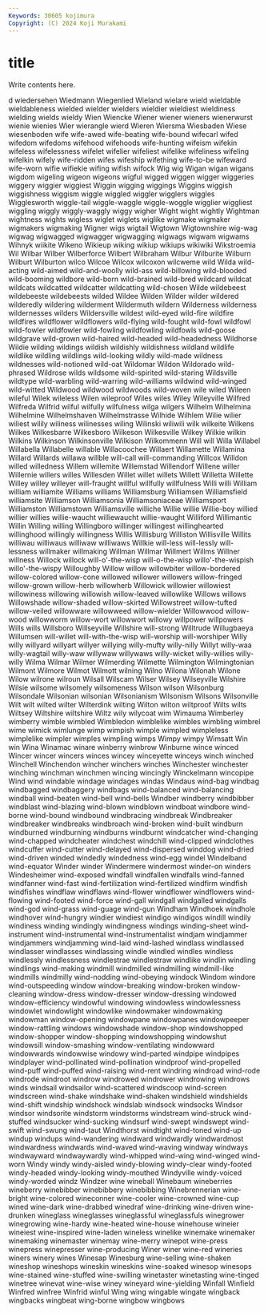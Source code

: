 ```yaml
---
Keywords: 30605 kojimura
Copyright: (C) 2024 Koji Murakami
---
```


# title

Write contents here.



d wiedersehen Wiedmann Wiegenlied Wieland
wielare wield wieldable wieldableness wielded wielder wielders wieldier wieldiest wieldiness
wielding wields wieldy Wien Wiencke Wiener wiener wieners wienerwurst wienie
wienies Wier wierangle wierd Wieren Wiersma Wiesbaden Wiese wiesenboden wife
wife-awed wife-beating wife-bound wifecarl wifed wifedom wifedoms wifehood wifehoods wife-hunting
wifeism wifekin wifeless wifelessness wifelet wifelier wifeliest wifelike wifeliness wifeling
wifelkin wifely wife-ridden wifes wifeship wifething wife-to-be wifeward wife-worn wifie
wifiekie wifing wifish wifock Wig wig Wigan wigan wigans wigdom
wigeling wigeon wigeons wigful wigged wiggen wigger wiggeries wiggery wiggier
wiggiest Wiggin wigging wiggings Wiggins wiggish wiggishness wiggism wiggle wiggled
wiggler wigglers wiggles Wigglesworth wiggle-tail wiggle-waggle wiggle-woggle wigglier wiggliest wiggling
wiggly wiggly-waggly wiggy wigher Wight wight wightly Wightman wightness wights
wigless wiglet wiglets wiglike wigmake wigmaker wigmakers wigmaking Wigner wigs
wigtail Wigtown Wigtownshire wig-wag wigwag wigwagged wigwagger wigwagging wigwags wigwam
wigwams Wihnyk wiikite Wikeno Wikieup wiking wikiup wikiups wikiwiki Wikstroemia
Wil Wilbar Wilber Wilberforce Wilbert Wilbraham Wilbur Wilburite Wilburn Wilburt
Wilburton wilco Wilcoe Wilcox wilcoxon wilcweme wild Wilda wild-acting wild-aimed
wild-and-woolly wild-ass wild-billowing wild-blooded wild-booming wildbore wild-born wild-brained wild-bred wildcard
wildcat wildcats wildcatted wildcatter wildcatting wild-chosen Wilde wildebeest wildebeeste wildebeests
wilded Wildee Wilden Wilder wilder wildered wilderedly wildering wilderment Wildermuth
wildern Wilderness wilderness wildernesses wilders Wildersville wildest wild-eyed wild-fire wildfire
wildfires wildflower wildflowers wild-flying wild-fought wild-fowl wildfowl wild-fowler wildfowler wild-fowling
wildfowling wildfowls wild-goose wildgrave wild-grown wild-haired wild-headed wild-headedness Wildhorse Wildie
wilding wildings wildish wildishly wildishness wildland wildlife wildlike wildling wildlings
wild-looking wildly wild-made wildness wildnesses wild-notioned wild-oat Wildomar Wildon Wildorado
wild-phrased Wildrose wilds wildsome wild-spirited wild-staring Wildsville wildtype wild-warbling wild-warring
wild-williams wildwind wild-winged wild-witted Wildwood wildwood wildwoods wild-woven wile wiled
Wileen wileful Wilek wileless Wilen wileproof Wiles wiles Wiley Wileyville
Wilfred Wilfreda Wilfrid wilful wilfully wilfulness wilga wilgers Wilhelm Wilhelmina
Wilhelmine Wilhelmshaven Wilhelmstrasse Wilhide Wilhlem Wilie wilier wiliest wilily wiliness
wilinesses wiling Wilinski wiliwili wilk wilkeite Wilkens Wilkes Wilkesbarre Wilkesboro
Wilkeson Wilkesville Wilkey Wilkie wilkin Wilkins Wilkinson Wilkinsonville Wilkison Wilkommenn
Will will Willa Willabel Willabella Willabelle willable Willacoochee Willaert Willamette
Willamina Willard Willards willawa willble will-call will-commanding Willcox Willdon willed
willedness Willem willemite Willemstad Willendorf Willene willer Willernie willers willes
Willesden Willet willet willets Willett Willetta Willette Willey willey willeyer
will-fraught willful willfully willfulness Willi willi William william williamite Williams
williams Williamsburg Williamsen Williamsfield williamsite Williamson Williamsonia Williamsoniaceae Williamsport Williamston
Williamstown Williamsville williche Willie willie Willie-boy willied willier willies willie-waucht
williewaucht willie-waught Williford Willimantic Willin Willing willing Willingboro willinger willingest
willinghearted willinghood willingly willingness Willis Willisburg Williston Willisville Willits williwau
williwaus williwaw williwaws Willkie will-less will-lessly will-lessness willmaker willmaking Willman
Willmar Willmert Willms Willner willness Willock willock will-o'-the-wisp will-o-the-wisp willo'-the-wispish
willo'-the-wispy Willoughby Willow willow willowbiter willow-bordered willow-colored willow-cone willowed willower
willowers willow-fringed willow-grown willow-herb willowherb Willowick willowier willowiest willowiness willowing
willowish willow-leaved willowlike Willows willows Willowshade willow-shaded willow-skirted Willowstreet willow-tufted
willow-veiled willowware willowweed willow-wielder Willowwood willow-wood willowworm willow-wort willowwort willowy
willpower willpowers Wills wills Willsboro Willseyville Willshire will-strong Willtrude Willugbaeya
Willumsen will-willet will-with-the-wisp will-worship will-worshiper Willy willy willyard willyart willyer
willying willy-mufty willy-nilly Willyt willy-waa willy-wagtail willy-waw willywaw willywaws willy-wicket
willy-willies willy-willy Wilma Wilmar Wilmer Wilmerding Wilmette Wilmington Wilmingtonian Wilmont
Wilmore Wilmot Wilmott wilning Wilno Wilona Wilonah Wilone Wilow wilrone
wilroun Wilsall Wilscam Wilser Wilsey Wilseyville Wilshire Wilsie wilsome wilsomely
wilsomeness Wilson wilson Wilsonburg Wilsondale Wilsonian wilsonian Wilsonianism Wilsonism Wilsons
Wilsonville Wilt wilt wilted wilter Wilterdink wilting Wilton wilton wiltproof
Wilts wilts Wiltsey Wiltshire wiltshire Wiltz wily wilycoat wim Wimauma
Wimberley wimberry wimble wimbled Wimbledon wimblelike wimbles wimbling wimbrel wime
wimick wimlunge wimp wimpish wimple wimpled wimpleless wimplelike wimpler wimples
wimpling wimps Wimpy wimpy Wimsatt Win win Wina Winamac winare
winberry winbrow Winburne wince winced Wincer wincer wincers winces wincey
winceyette winceys winch winched Winchell Winchendon wincher winchers winches Winchester
winchester winching winchman winchmen wincing wincingly Winckelmann wincopipe Wind wind
windable windage windages windas Windaus wind-bag windbag windbagged windbaggery windbags
wind-balanced wind-balancing windball wind-beaten wind-bell wind-bells Windber windberry windbibber windblast
wind-blazing wind-blown windblown windboat windbore wind-borne wind-bound windbound windbracing windbreak
Windbreaker windbreaker windbreaks windbroach wind-broken wind-built windburn windburned windburning windburns
windburnt windcatcher wind-changing wind-chapped windcheater windchest windchill wind-clipped windclothes windcuffer
wind-cutter wind-delayed wind-dispersed winddog wind-dried wind-driven winded windedly windedness wind-egg
windel Windelband wind-equator Winder winder Windermere windermost winder-on winders Windesheimer
wind-exposed windfall windfallen windfalls wind-fanned windfanner wind-fast wind-fertilization wind-fertilized windfirm
windfish windfishes windflaw windflaws wind-flower windflower windflowers wind-flowing wind-footed wind-force
wind-gall windgall windgalled windgalls wind-god wind-grass wind-guage wind-gun Windham Windhoek
windhole windhover wind-hungry windier windiest windigo windigos windill windily windiness
winding windingly windingness windings winding-sheet wind-instrument wind-instrumental wind-instrumentalist windjam windjammer
windjammers windjamming wind-laid wind-lashed windlass windlassed windlasser windlasses windlassing windle
windled windles windless windlessly windlessness windlestrae windlestraw windlike windlin windling
windlings wind-making windmill windmilled windmilling windmill-like windmills windmilly wind-nodding wind-obeying
windock Windom windore wind-outspeeding window window-breaking window-broken window-cleaning window-dress window-dresser
window-dressing windowed window-efficiency windowful windowing windowless windowlessness windowlet windowlight windowlike
windowmaker windowmaking windowman window-opening windowpane windowpanes windowpeeper window-rattling windows windowshade
window-shop windowshopped window-shopper window-shopping windowshopping windowshut windowsill window-smashing window-ventilating windowward
windowwards windowwise windowy wind-parted windpipe windpipes windplayer wind-pollinated wind-pollination windproof
wind-propelled wind-puff wind-puffed wind-raising wind-rent windring windroad wind-rode windrode windroot
windrow windrowed windrower windrowing windrows winds windsail windsailor wind-scattered windscoop
wind-screen windscreen wind-shake windshake wind-shaken windshield windshields wind-shift windship windshock
windslab windsock windsocks Windsor windsor windsorite windstorm windstorms windstream wind-struck
wind-stuffed windsucker wind-sucking windsurf wind-swept windswept wind-swift wind-swung wind-taut Windthorst
windtight wind-toned wind-up windup windups wind-wandering windward windwardly windwardmost windwardness
windwards wind-waved wind-waving windway windways windwayward windwaywardly wind-whipped wind-wing wind-winged
wind-worn Windy windy windy-aisled windy-blowing windy-clear windy-footed windy-headed windy-looking windy-mouthed
Windyville windy-voiced windy-worded windz Windzer wine wineball Winebaum wineberries wineberry
winebibber winebibbery winebibbing Winebrennerian wine-bright wine-colored wineconner wine-cooler wine-crowned wine-cup
wined wine-dark wine-drabbed winedraf wine-drinking wine-driven wine-drunken wineglass wineglasses wineglassful
wineglassfuls winegrower winegrowing wine-hardy wine-heated wine-house winehouse wineier wineiest wine-inspired
wine-laden wineless winelike winemake winemaker winemaking winemaster winemay wine-merry winepot
wine-press winepress winepresser wine-producing Winer winer wine-red wineries winers winery
wines Winesap Winesburg wine-selling wine-shaken wineshop wineshops wineskin wineskins wine-soaked
winesop winesops wine-stained wine-stuffed wine-swilling winetaster winetasting wine-tinged winetree winevat
wine-wise winey wineyard wine-yielding Winfall Winfield Winfred winfree Winfrid winful
Wing wing wingable wingate wingback wingbacks wingbeat wing-borne wingbow wingbows
